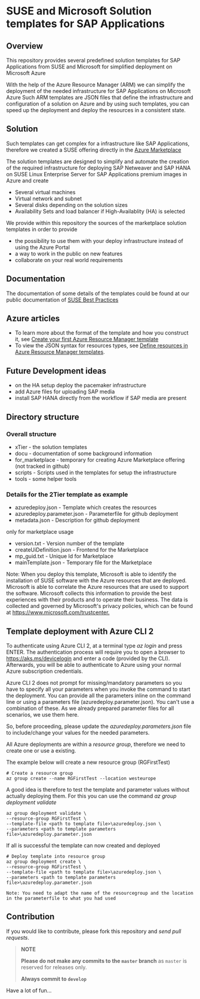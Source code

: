 # SUSE and Microsoft Solution templates for SAP Applications

## Overview

This repository provides several predefined solution templates for SAP Applications from SUSE and Microsoft for simplified deployment on Microsoft Azure

With the help of the Azure Resource Manager (ARM) we can simplify the deployment of the needed infrastructure for SAP Applications on Microsoft Azure
Such ARM templates are JSON files that define the infrastructure and configuration of a solution on Azure and by using such templates, you can speed up the deployment and deploy the resources in a consistent state.

## Solution

Such templates can get complex for a infrastructure like SAP Applications, therefore we created a SUSE offering directly in the [Azure Marketplace](https://azuremarketplace.microsoft.com/en-us/marketplace/apps/suse.suse-sap-infra?tab=Overview)

The solution templates are designed to simplify and automate the creation of the required infrastructure for deploying SAP Netweaver
and SAP HANA on SUSE Linux Enterprise Server for SAP Applications premium images in Azure and create

* Several virtual machines
* Virtual network and subnet
* Several disks depending on the solution sizes
* Availability Sets and load balancer if High-Availablity (HA) is selected

We provide within this repository the sources of the marketplace solution templates in order to provide

* the possibility to use them with your deploy infrastructure instead of using the Azure Portal
* a way to work in the public on new features
* collaborate on your real world requirements

## Documentation

The documentation of some details of the templates could be found at our public documentation of [SUSE Best Practices](https://www.suse.com/documentation/suse-best-practices/sbp-sap-msazure-solution-templates/data/sbp-sap-msazure-solution-templates.html)

## Azure articles

* To learn more about the format of the template and how you construct it, see [Create your first Azure Resource Manager template](https://docs.microsoft.com/en-us/azure/azure-resource-manager/resource-manager-create-first-template.html)
* To view the JSON syntax for resources types, see [Define resources in Azure Resource Manager templates](https://docs.microsoft.com/en-us/azure/templates/).

## Future Development ideas

* on the HA setup deploy the pacemaker infrastructure
* add Azure files for uploading SAP media
* install SAP HANA directly from the workflow if SAP media are present

## Directory structure

### Overall structure

* xTier                        - the solution templates
* docu                         - documentation of some background information
* for_marketplace              - temporary for creating Azure Marketplace offering (not tracked in github)
* scripts                      - Scripts used in the templates for setup the infrastructure
* tools                        - some helper tools

### Details for the 2Tier template as example

* azuredeploy.json            - Template which creates the resources
* azuredeploy.parameter.json  - Parameterfile for github deployment
* metadata.json               - Description for github deployment

only for marketplace usage

* version.txt                 - Version number of the template
* createUiDefinition.json     - Frontend for the Marketplace
* mp_guid.txt                 - Unique Id for Marketplace
* mainTemplate.json           - Temporary file for the Marketplace

Note: When you deploy this template, Microsoft is able to identify the installation of SUSE software with the Azure resources that are deployed. Microsoft is able to correlate the Azure resources that are used to support the software. Microsoft collects this information to provide the best experiences with their products and to operate their business. The data is collected and governed by Microsoft's privacy policies, which can be found at <https://www.microsoft.com/trustcenter.>

## Template deployment with Azure CLI 2

To authenticate using Azure CLI 2, at a terminal type _az login_ and press ENTER. The authentication process will require you to open a browser to <https://aks.ms/devicelogin> and enter a code (provided by the CLI). Afterwards, you will be able to authenticate to Azure using your normal Azure subscription credentials.

Azure CLI 2 does not prompt for missing/mandatory parameters so you have to specify all your parameters when you invoke the command to start the deployment. You can provide all the parameters inline on the command line or using a parameters file (azuredeploy.parameter.json). You can't use a combination of these. As we already prepared parameter files for all scenarios, we use them here.

So, before proceeding, please update the _azuredeploy.parameters.json_ file to include/change your values for the needed parameters.

All Azure deployments are within a _resource group_, therefore we need to create one or use a existing.

The example below will create a new resource group (RGFirstTest)

    # Create a resource group
    az group create --name RGFirstTest --location westeurope

A good idea is therefore to test the template and parameter values without actually deploying them. For this you can use the command _az group deployment validate_

    az group deployment validate \
    --resource-group RGFirstTest \
    --template-file <path to template file>\azuredeploy.json \
    --parameters <path to template parameters file>\azuredeploy.parameter.json

If all is successful the template can now created and deployed

    # Deploy template into resource group
    az group deployment create \
    --resource-group RGFirstTest \
    --template-file <path to template file>\azuredeploy.json \
    --parameters <path to template parameters file>\azuredeploy.parameter.json

    Note: You need to adapt the name of the resourcegroup and the location in the parameterfile to what you had used

## Contribution

If you would like to contribute, please fork this repository and *send pull requests*.

>**NOTE**
>
>**Please do not make any commits to the `master` branch** as `master` is reserved for releases only.
>
>**Always commit to `develop`**

Have a lot of fun...
